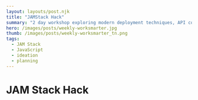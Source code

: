 ```yaml
---
layout: layouts/post.njk
title: "JAMStack Hack"
summary: "2 day workshop exploring modern deployment techniques, API consuption, agile planning and abstraction. We'll be building a site or single page app for a made up product or service utalising various APIs to hold data, deliver content and more..."
hero: /images/posts/weekly-worksmarter.jpg
thumb: /images/posts/weekly-worksmarter_tn.png
tags:
  - JAM Stack
  - JavaScript
  - ideation
  - planning
---
```

# JAM Stack Hack
